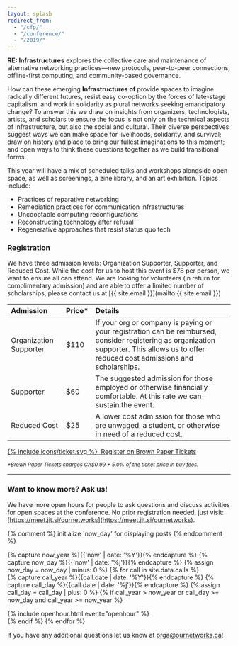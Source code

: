 ```yaml
---
layout: splash
redirect_from:
  - "/cfp/"
  - "/conference/"
  - "/2019/"
---
```


**RE: Infrastructures** explores the collective care and maintenance of alternative networking practices—new protocols, peer-to-peer connections, offline-first computing, and community-based governance. 

How can these emerging **Infrastructures of <span class="word"></span>** provide spaces to imagine<span class="word-spacer"></span>  
radically different futures, resist easy co-option by the forces of late-stage capitalism, and work in solidarity as plural networks seeking emancipatory change? To answer this we draw on insights from organizers, technologists, artists, and scholars to ensure the focus is not only on the technical aspects of infrastructure, but also the social and cultural. Their diverse perspectives suggest ways we can make space for livelihoods, solidarity, and survival; draw on history and place to bring our fullest imaginations to this moment; and open ways to think these questions together as we build transitional forms.

This year will have a mix of scheduled talks and workshops alongside open space, as well as screenings, a zine library, and an art exhibition. Topics include:

- Practices of reparative networking
- Remediation practices for communication infrastructures
- Uncooptable computing reconfigurations
- Reconstructing technology after refusal
- Regenerative approaches that resist status quo tech

### Registration

We have three admission levels: Organization Supporter, Supporter, and Reduced Cost. While the cost for us to host this event is $78 per person, we want to ensure all can attend. We are looking for volunteers (in return for complimentary admission) and are able to offer a limited number of scholarships, please contact us at [{{ site.email }}](mailto:{{ site.email }})

| Admission              | Price* | Details |
|:-----------------------|:------|:--------|
| Organization Supporter | $110 | If your org or company is paying or your registration can be reimbursed, consider registering as organization supporter. This allows us to offer reduced cost admissions and scholarships. |
| Supporter              | $60 | The suggested admission for those employed or otherwise financially comfortable. At this rate we can sustain the event. |
| Reduced Cost           | $25 | A lower cost admission for those who are unwaged, a student, or otherwise in need of a reduced cost. |

<a class="button button-primary" href="https://www.brownpapertickets.com/event/4308694">{% include icons/ticket.svg %}&nbsp;&nbsp;Register on Brown Paper Tickets</a>

<small><em>*Brown Paper Tickets charges CA$0.99 + 5.0% of the ticket price in buy fees.</em></small>

***

### Want to know more? Ask us!

We have more open hours for people to ask questions and discuss activities for open spaces at the conference. No prior registration needed, just visit: [https://meet.jit.si/ournetworks](https://meet.jit.si/ournetworks).

<!-- Call section -->
<section class="sections events-grid flex flex-wrap">
  {% comment %} initialize 'now_day' for displaying posts {% endcomment %}

  {% capture now_year %}{{'now' | date: '%Y'}}{% endcapture %}
  {% capture now_day %}{{'now' | date: '%j'}}{% endcapture %}
  {% assign now_day = now_day | minus: 0 %}
  {% for call in site.data.calls %}      
    {% capture call_year %}{{call.date | date: '%Y'}}{% endcapture %}
    {% capture call_day %}{{call.date | date: '%j'}}{% endcapture %}
    {% assign call_day = call_day | plus: 0 %}
    {% if call_year > now_year or call_day >= now_day and call_year >= now_year %}
    <div class="w-50 event mb-2">
      {% include openhour.html event="openhour" %}
    </div>
    {% endif %}
  {% endfor %}
</section>

If you have any additional questions let us know at [orga@ournetworks.ca](mailto:orga@ournetworks.ca)!
